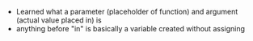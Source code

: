 - Learned what a parameter (placeholder of function) and argument (actual value placed in) is
- anything before "in" is basically a variable created without assigning
